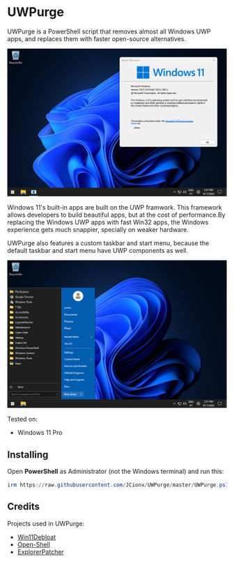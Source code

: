 # UWPurge

UWPurge is a PowerShell script that removes almost all Windows UWP apps, and replaces them with faster open-source alternatives.

![](src/1.png)

Windows 11's built-in apps are built on the UWP framwork. This framework allows developers to build beautiful apps, but at the cost of performance.By replacing the Windows UWP apps with fast Win32 apps, the Windows experience gets much snappier, specially on weaker hardware.

UWPurge also features a custom taskbar and start menu, because the default taskbar and start menu have UWP components as well.

![](src/2.png)

Tested on:
- Windows 11 Pro

## Installing
Open **PowerShell** as Administrator (not the Windows terminal) and run this:
```powershell
irm https://raw.githubusercontent.com/JCionx/UWPurge/master/UWPurge.ps1 | iex
```

## Credits
Projects used in UWPurge:
- [Win11Debloat](https://github.com/Raphire/Win11Debloat)
- [Open-Shell](https://github.com/Open-Shell/Open-Shell-Menu)
- [ExplorerPatcher](https://github.com/valinet/ExplorerPatcher)